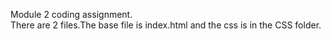 Module 2 coding assignment.   
There are 2 files.The base file is index.html and the css is in the CSS folder.

